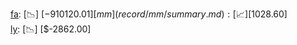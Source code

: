 [fa](record/fa/summary.md): [📉] [$-910120.01]  
[mm](record/mm/summary.md): [📈] [$1028.60]  
[ly](record/ly/summary.md): [📉] [$-2862.00]  
